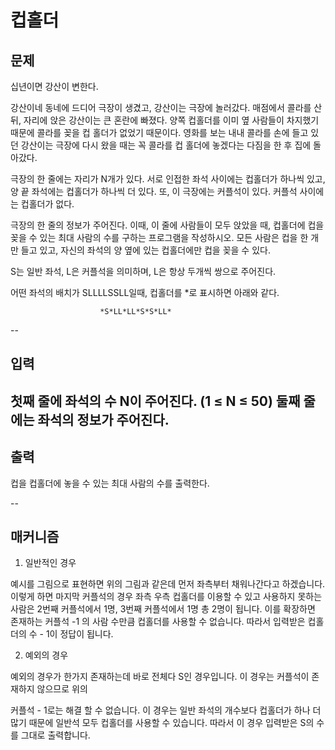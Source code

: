 # 컵홀더
## 문제

십년이면 강산이 변한다.

강산이네 동네에 드디어 극장이 생겼고, 강산이는 극장에 놀러갔다. 매점에서 콜라를 산 뒤, 자리에 앉은 강산이는 큰 혼란에 빠졌다. 양쪽 컵홀더를 이미 옆 사람들이 차지했기 때문에 콜라를 꽂을 컵 홀더가 없었기 때문이다. 영화를 보는 내내 콜라를 손에 들고 있던 강산이는 극장에 다시 왔을 때는 꼭 콜라를 컵 홀더에 놓겠다는 다짐을 한 후 집에 돌아갔다.

극장의 한 줄에는 자리가 N개가 있다. 서로 인접한 좌석 사이에는 컵홀더가 하나씩 있고, 양 끝 좌석에는 컵홀더가 하나씩 더 있다. 또, 이 극장에는 커플석이 있다. 커플석 사이에는 컵홀더가 없다.

극장의 한 줄의 정보가 주어진다. 이때, 이 줄에 사람들이 모두 앉았을 때, 컵홀더에 컵을 꽂을 수 있는 최대 사람의 수를 구하는 프로그램을 작성하시오. 모든 사람은 컵을 한 개만 들고 있고, 자신의 좌석의 양 옆에 있는 컵홀더에만 컵을 꽂을 수 있다.

S는 일반 좌석, L은 커플석을 의미하며, L은 항상 두개씩 쌍으로 주어진다.

어떤 좌석의 배치가 SLLLLSSLL일때, 컵홀더를 *로 표시하면 아래와 같다.

                        *S*LL*LL*S*S*LL*
--
## 입력
첫째 줄에 좌석의 수 N이 주어진다. (1 ≤ N ≤ 50) 둘째 줄에는 좌석의 정보가 주어진다.
--
## 출력
컵을 컵홀더에 놓을 수 있는 최대 사람의 수를 출력한다.

--
## 매커니즘 
  1) 일반적인 경우

예시를 그림으로 표현하면 위의 그림과 같은데 먼저 좌측부터 채워나간다고 하겠습니다. 이렇게 하면 마지막 커플석의 경우 좌측 우측 컵홀더를 이용할 수 있고 사용하지 못하는 사람은 2번째 커플석에서 1명, 3번째 커플석에서 1명
총 2명이 됩니다. 이를 확장하면 존재하는 커플석 -1 의 사람 수만큼 컵홀더를 사용할 수 없습니다. 따라서 입력받은 컵홀더의 수 - 1이 정답이 됩니다.

 

2) 예외의 경우

예외의 경우가 한가지 존재하는데 바로 전체다 S인 경우입니다. 이 경우는 커플석이 존재하지 않으므로 위의 

커플석 - 1로는 해결 할 수 없습니다. 이 경우는 일반 좌석의 개수보다 컵홀더가 하나 더 많기 때문에 일반석 모두 컵홀더를 사용할 수 있습니다. 따라서 이 경우 입력받은 S의 수를 그대로 출력합니다.
